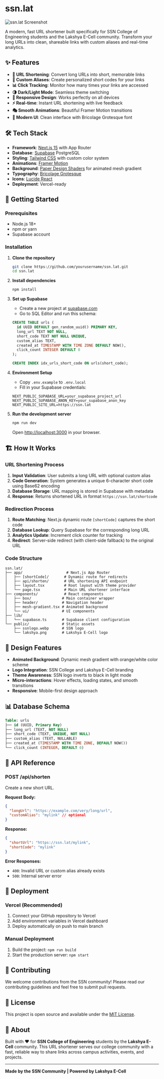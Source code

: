 # ssn.lat

![ssn.lat Screenshot](./public/ss.png)

A modern, fast URL shortener built specifically for SSN College of Engineering students and the Lakshya E-Cell community. Transform your long URLs into clean, shareable links with custom aliases and real-time analytics.

## ✨ Features

- **🔗 URL Shortening**: Convert long URLs into short, memorable links
- **🎨 Custom Aliases**: Create personalized short codes for your links
- **📊 Click Tracking**: Monitor how many times your links are accessed
- **🌗 Dark/Light Mode**: Seamless theme switching
- **📱 Responsive Design**: Works perfectly on all devices
- **⚡ Real-time**: Instant URL shortening with live feedback
- **🎭 Smooth Animations**: Beautiful Framer Motion transitions
- **🎨 Modern UI**: Clean interface with Bricolage Grotesque font

## 🛠️ Tech Stack

- **Framework**: [Next.js 15](https://nextjs.org/) with App Router
- **Database**: [Supabase](https://supabase.com/) PostgreSQL
- **Styling**: [Tailwind CSS](https://tailwindcss.com/) with custom color system
- **Animations**: [Framer Motion](https://www.framer.com/motion/)
- **Background**: [Paper Design Shaders](https://github.com/paper-design/shaders-react) for animated mesh gradient
- **Typography**: [Bricolage Grotesque](https://fonts.google.com/specimen/Bricolage+Grotesque)
- **Icons**: [Lucide React](https://lucide.dev/)
- **Deployment**: Vercel-ready

## 🚀 Getting Started

### Prerequisites

- Node.js 18+
- npm or yarn
- Supabase account

### Installation

1. **Clone the repository**

   ```bash
   git clone https://github.com/yourusername/ssn.lat.git
   cd ssn.lat
   ```

2. **Install dependencies**

   ```bash
   npm install
   ```

3. **Set up Supabase**

   - Create a new project at [supabase.com](https://supabase.com)
   - Go to SQL Editor and run this schema:

   ```sql
   CREATE TABLE urls (
     id UUID DEFAULT gen_random_uuid() PRIMARY KEY,
     long_url TEXT NOT NULL,
     short_code TEXT NOT NULL UNIQUE,
     custom_alias TEXT,
     created_at TIMESTAMP WITH TIME ZONE DEFAULT NOW(),
     click_count INTEGER DEFAULT 0
   );

   CREATE INDEX idx_urls_short_code ON urls(short_code);
   ```

4. **Environment Setup**

   - Copy `.env.example` to `.env.local`
   - Fill in your Supabase credentials:

   ```env
   NEXT_PUBLIC_SUPABASE_URL=your_supabase_project_url
   NEXT_PUBLIC_SUPABASE_ANON_KEY=your_supabase_anon_key
   NEXT_PUBLIC_SITE_URL=https://ssn.lat
   ```

5. **Run the development server**

   ```bash
   npm run dev
   ```

   Open [http://localhost:3000](http://localhost:3000) in your browser.

## 🏗️ How It Works

### URL Shortening Process

1. **Input Validation**: User submits a long URL with optional custom alias
2. **Code Generation**: System generates a unique 6-character short code using Base62 encoding
3. **Database Storage**: URL mapping is stored in Supabase with metadata
4. **Response**: Returns shortened URL in format `https://ssn.lat/shortcode`

### Redirection Process

1. **Route Matching**: Next.js dynamic route `[shortCode]` captures the short code
2. **Database Lookup**: Query Supabase for the corresponding long URL
3. **Analytics Update**: Increment click counter for tracking
4. **Redirect**: Server-side redirect (with client-side fallback) to the original URL

### Code Structure

```
ssn.lat/
├── app/                    # Next.js App Router
│   ├── [shortCode]/       # Dynamic route for redirects
│   ├── api/shorten/       # URL shortening API endpoint
│   ├── layout.tsx         # Root layout with theme provider
│   └── page.tsx           # Main URL shortener interface
├── components/            # React components
│   ├── box/              # Main container wrapper
│   ├── header/           # Navigation header
│   ├── mesh-gradient.tsx # Animated background
│   └── ui/               # UI components
├── lib/
│   └── supabase.ts       # Supabase client configuration
└── public/               # Static assets
    ├── ssnlogo.webp      # SSN logo
    └── lakshya.png       # Lakshya E-Cell logo
```

## 🎨 Design Features

- **Animated Background**: Dynamic mesh gradient with orange/white color scheme
- **Logo Integration**: SSN College and Lakshya E-Cell branding
- **Theme Awareness**: SSN logo inverts to black in light mode
- **Micro-interactions**: Hover effects, loading states, and smooth transitions
- **Responsive**: Mobile-first design approach

## 📊 Database Schema

```sql
Table: urls
├── id (UUID, Primary Key)
├── long_url (TEXT, NOT NULL)
├── short_code (TEXT, UNIQUE, NOT NULL)
├── custom_alias (TEXT, NULLABLE)
├── created_at (TIMESTAMP WITH TIME ZONE, DEFAULT NOW())
└── click_count (INTEGER, DEFAULT 0)
```

## 🔧 API Reference

### POST /api/shorten

Create a new short URL.

**Request Body:**

```json
{
  "longUrl": "https://example.com/very/long/url",
  "customAlias": "mylink" // optional
}
```

**Response:**

```json
{
  "shortUrl": "https://ssn.lat/mylink",
  "shortCode": "mylink"
}
```

**Error Responses:**

- `400`: Invalid URL or custom alias already exists
- `500`: Internal server error

## 🚀 Deployment

### Vercel (Recommended)

1. Connect your GitHub repository to Vercel
2. Add environment variables in Vercel dashboard
3. Deploy automatically on push to main branch

### Manual Deployment

1. Build the project: `npm run build`
2. Start the production server: `npm start`

## 🤝 Contributing

We welcome contributions from the SSN community! Please read our contributing guidelines and feel free to submit pull requests.

## 📝 License

This project is open source and available under the [MIT License](LICENSE).

## 🏫 About

Built with ❤️ for **SSN College of Engineering** students by the **Lakshya E-Cell** community. This URL shortener serves our college community with a fast, reliable way to share links across campus activities, events, and projects.

---

**Made by the SSN Community | Powered by Lakshya E-Cell**
